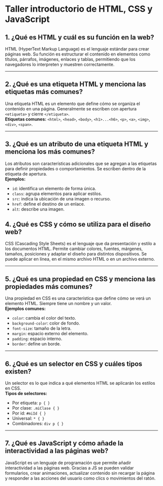 # Taller introductorio de HTML, CSS y JavaScript

## 1. ¿Qué es HTML y cuál es su función en la web?
HTML (HyperText Markup Language) es el lenguaje estándar para crear páginas web. Su función es estructurar el contenido en elementos como títulos, párrafos, imágenes, enlaces y tablas, permitiendo que los navegadores lo interpreten y muestren correctamente.

---

## 2. ¿Qué es una etiqueta HTML y menciona las etiquetas más comunes?
Una etiqueta HTML es un elemento que define cómo se organiza el contenido en una página. Generalmente se escriben con apertura `<etiqueta>` y cierre `</etiqueta>`.  
**Etiquetas comunes:** `<html>`, `<head>`, `<body>`, `<h1>...<h6>`, `<p>`, `<a>`, `<img>`, `<div>`, `<span>`.

---

## 3. ¿Qué es un atributo de una etiqueta HTML y menciona los más comunes?
Los atributos son características adicionales que se agregan a las etiquetas para definir propiedades o comportamientos. Se escriben dentro de la etiqueta de apertura.  
**Ejemplos:**  
- `id`: identifica un elemento de forma única.  
- `class`: agrupa elementos para aplicar estilos.  
- `src`: indica la ubicación de una imagen o recurso.  
- `href`: define el destino de un enlace.  
- `alt`: describe una imagen.  


## 4. ¿Qué es CSS y cómo se utiliza para el diseño web?
CSS (Cascading Style Sheets) es el lenguaje que da presentación y estilo a los documentos HTML. Permite cambiar colores, fuentes, márgenes, tamaños, posiciones y adaptar el diseño para distintos dispositivos. Se puede aplicar en línea, en el mismo archivo HTML o en un archivo externo.

---

## 5. ¿Qué es una propiedad en CSS y menciona las propiedades más comunes?
Una propiedad en CSS es una característica que define cómo se verá un elemento HTML. Siempre tiene un nombre y un valor.  
**Ejemplos comunes:**  
- `color`: cambia el color del texto.  
- `background-color`: color de fondo.  
- `font-size`: tamaño de la letra.  
- `margin`: espacio externo del elemento.  
- `padding`: espacio interno.  
- `border`: define un borde.  

---

## 6. ¿Qué es un selector en CSS y cuáles tipos existen?
Un selector es lo que indica a qué elementos HTML se aplicarán los estilos en CSS.  
**Tipos de selectores:**  
- Por etiqueta: `p { }`  
- Por clase: `.miClase { }`  
- Por id: `#miId { }`  
- Universal: `* { }`  
- Combinadores: `div p { }`  

---

## 7. ¿Qué es JavaScript y cómo añade la interactividad a las páginas web?
JavaScript es un lenguaje de programación que permite añadir interactividad a las páginas web. Gracias a JS se pueden validar formularios, crear animaciones, actualizar contenido sin recargar la página y responder a las acciones del usuario como clics o movimientos del ratón.